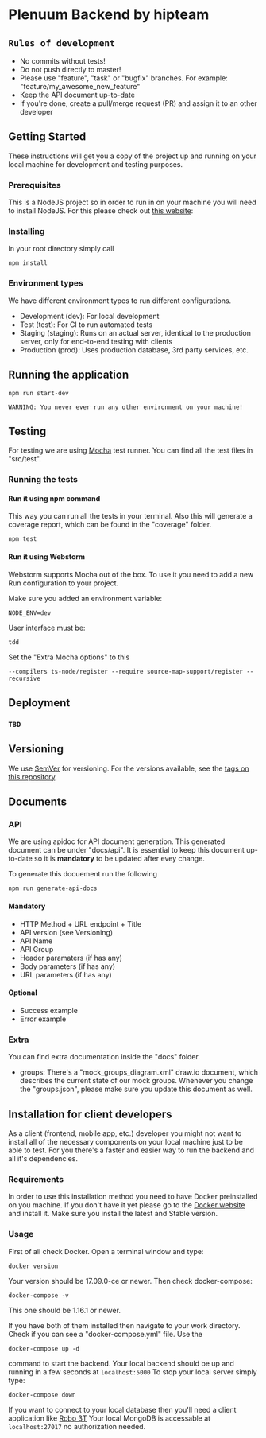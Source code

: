 # Plenuum Backend by hipteam

## `Rules of development`

- No commits without tests!
- Do not push directly to master!
- Please use "feature", "task" or "bugfix" branches. For example: "feature/my_awesome_new_feature"
- Keep the API document up-to-date
- If you're done, create a pull/merge request (PR) and assign it to an other developer

## Getting Started
These instructions will get you a copy of the project up and running on your 
local machine for development and testing purposes.

### Prerequisites
This is a NodeJS project so in order to run in on your machine you will need to
install NodeJS. For this please check out [this website](https://docs.npmjs.com/getting-started/installing-node):

### Installing
In your root directory simply call
```
npm install
```

### Environment types
We have different environment types to run different configurations.

- Development (dev): 	For local development
- Test (test): 			For CI to run automated tests
- Staging (staging): 	Runs on an actual server, identical to the production server, only for end-to-end testing with clients
- Production (prod): 	Uses production database, 3rd party services, etc.


## Running the application

```
npm run start-dev
```

`WARNING: You never ever run any other environment on your machine!`

## Testing

For testing we are using [Mocha](https://mochajs.org/) test runner. You can find all the test files in "src/test".

### Running the tests

#### Run it using npm command

This way you can run all the tests in your terminal. Also this will generate a coverage report, which can be found in the "coverage" folder.

```
npm test
```

#### Run it using Webstorm

Webstorm supports Mocha out of the box. To use it you need to add a new Run configuration to your project.

Make sure you added an environment variable: 
```
NODE_ENV=dev
```

User interface must be:
```
tdd
```

Set the "Extra Mocha options" to this
```
--compilers ts-node/register --require source-map-support/register --recursive
```

## Deployment
### `TBD`

## Versioning
We use [SemVer](http://semver.org/) for versioning. For the versions available, 
see the [tags on this repository](https://gitlab.com/hipteam/project/plenuum/plenuum-backend-v2/tags). 

## Documents

### API

We are using apidoc for API document generation. This generated document can be under "docs/api".
It is essential to keep this document up-to-date so it is **mandatory** to be updated after evey change.

To generate this docuement run the following

```
npm run generate-api-docs
```

#### Mandatory
- HTTP Method + URL endpoint + Title
- API version (see Versioning)
- API Name
- API Group
- Header paramaters (if has any)
- Body parameters (if has any)
- URL parameters (if has any)

#### Optional
- Success example
- Error example

### Extra

You can find extra documentation inside the "docs" folder.

- groups: There's a "mock_groups_diagram.xml" draw.io document, which describes the current state of our mock groups.
Whenever you change the "groups.json", please make sure you update this document as well.


## Installation for client developers
As a client (frontend, mobile app, etc.) developer you might not want to install all of the necessary components
on your local machine just to be able to test. For you there's a faster and easier way to run the backend and all it's
dependencies.

### Requirements
In order to use this installation method you need to have Docker preinstalled on you machine.
If you don't have it yet please go to the [Docker website](https://docs.docker.com/engine/installation/) and install it.
Make sure you install the latest and Stable version.

### Usage
First of all check Docker. Open a terminal window and type:
```
docker version
```
Your version should be 17.09.0-ce or newer. Then check docker-compose:
```
docker-compose -v
```
This one should be 1.16.1 or newer.

If you have both of them installed then navigate to your work directory. Check if you can see a "docker-compose.yml" file.
Use the 
```
docker-compose up -d
``` 
command to start the backend.
Your local backend should be up and running in a few seconds at ```localhost:5000```
To stop your local server simply type: 
```
docker-compose down
```

If you want to connect to your local database then you'll need a client application like [Robo 3T](https://robomongo.org/)
Your local MongoDB is accessable at ```localhost:27017``` no authorization needed.